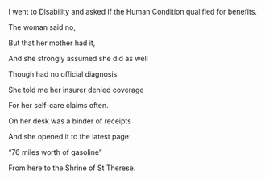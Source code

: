 I went to Disability and asked if the Human Condition qualified for benefits. 

The woman said no, 

But that her mother had it, 

And she strongly assumed she did as well

Though had no official diagnosis. 

  

She told me her insurer denied coverage

For her self-care claims often. 

On her desk was a binder of receipts

And she opened it to the latest page:

“76 miles worth of gasoline”

From here to the Shrine of St Therese.